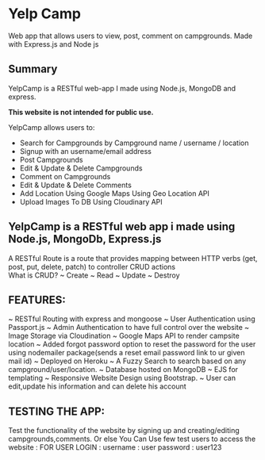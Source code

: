 # Yelp Camp
Web app that allows users to view, post, comment on campgrounds. Made with Express.js and Node js

## Summary

YelpCamp is a RESTful web-app I made using Node.js, MongoDB and express. 

**This website is not intended for public use.**

YelpCamp allows users to:
- Search for Campgrounds by Campground name / username / location
- Signup with an username/email address
- Post Campgrounds
- Edit & Update & Delete Campgrounds
- Comment on Campgrounds
- Edit & Update & Delete Comments
- Add Location Using Google Maps Using Geo Location API
- Upload Images To DB Using Cloudinary API


## YelpCamp is a RESTful web app i made using Node.js, MongoDb, Express.js
 A RESTful Route is a route that provides mapping between HTTP verbs (get, post, put, delete, patch) to controller CRUD actions  
What is CRUD?
~ Create
~ Read
~ Update
~ Destroy

## FEATURES:
~ RESTful Routing with express and mongoose
~ User Authentication using Passport.js
~ Admin Authentication to have full control over the website
~ Image Storage via Cloudination
~ Google Maps API to render campsite location
~ Added forgot password option to reset the password for the user using nodemailer package(sends a reset email password link to ur given mail id)
~ Deployed on Heroku
~ A Fuzzy Search to search based on any campground/user/location.
~ Database hosted on MongoDB
~ EJS for templating
~ Responsive Website Design using Bootstrap.
~ User can edit,update his information and can delete his account

## TESTING THE APP:
Test the functionality of the website by signing up and creating/editing campgrounds,comments.
Or else You Can Use few test users to access the website :
FOR USER LOGIN : username : user
                 password : user123
